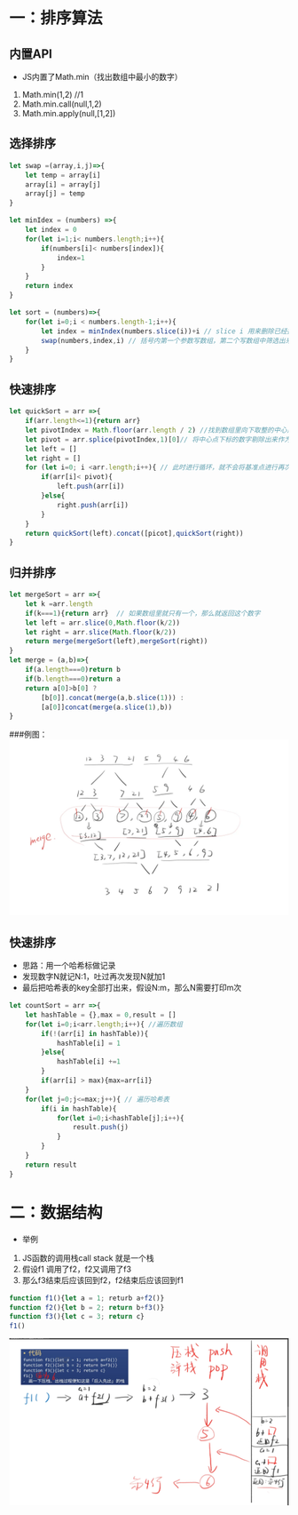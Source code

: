 # 一：排序算法
## 内置API
* JS内置了Math.min（找出数组中最小的数字）
1. Math.min(1,2) //1
2. Math.min.call(null,1,2)
3. Math.min.apply(null,[1,2])



## 选择排序
```JavaScript
let swap =(array,i,j)=>{
    let temp = array[i]
    array[i] = array[j]
    array[j] = temp
}
```

```JavaScript
let minIdex = (numbers) =>{
    let index = 0
    for(let i=1;i< numbers.length;i++){
        if(numbers[i]< numbers[index]){
            index=1
        }
    }
    return index
}
```

```JavaScript
let sort = (numbers)=>{
    for(let i=0;i < numbers.length-1;i++){
        let index = minIndex(numbers.slice(i))+i // slice i 用来删除已经排序过的最小的数字，+i 用来恢复被改变的下标（下标被改变的原因：是因为数组中有数字已经被slice掉了，导致改变了原有下标）
        swap(numbers,index,i) // 括号内第一个参数写数组，第二个写数组中筛选出来的最小数字的下标，第三个参数写要替换的下标位置
    }
}
```
## 快速排序
```JavaScript
let quickSort = arr =>{
    if(arr.length<=1){return arr}
    let pivotIndex = Math.floor(arr.length / 2) //找到数组里向下取整的中心点的下标
    let pivot = arr.splice(pivotIndex,1)[0]// 将中心点下标的数字剔除出来作为基准点
    let left = []
    let right = []
    for (let i=0; i <arr.length;i++){ // 此时进行循环，就不会将基准点进行再次排序
        if(arr[i]< pivot){
            left.push(arr[i])
        }else{
            right.push(arr[i])
        }
    }
    return quickSort(left).concat([picot],quickSort(right))
}

```
## 归并排序
```JavaScript
let mergeSort = arr =>{
    let k =arr.length
    if(k===1){return arr}  // 如果数组里就只有一个，那么就返回这个数字
    let left = arr.slice(0,Math.floor(k/2))
    let right = arr.slice(Math.floor(k/2))
    return merge(mergeSort(left),mergeSort(right))
}
let merge = (a,b)=>{
    if(a.length===0)return b
    if(b.length===0)return a
    return a[0]>b[0] ?
        [b[0]].concat(merge(a,b.slice(1))) :
        [a[0]]concat(merge(a.slice(1),b))
}
```
###例图：
![归并排序](images/归并排序.png)
## 快速排序
* 思路：用一个哈希标做记录
* 发现数字N就记N:1，吐过再次发现N就加1
* 最后把哈希表的key全部打出来，假设N:m，那么N需要打印m次
```JavaScript
let countSort = arr =>{
    let hashTable = {},max = 0,result = []
    for(let i=0;i<arr.length;i++){ //遍历数组
        if(!(arr[i] in hashTable)){
            hashTable[i] = 1
        }else{
            hashTable[i] +=1
        }
        if(arr[i] > max){max=arr[i]}
    }
    for(let j=0;j<=max;j++){ // 遍历哈希表
        if(i in hashTable){
            for(let i=0;i<hashTable[j];i++){
                result.push(j)
            }
        }
    }
    return result
}
```


# 二：数据结构
* 举例
1. JS函数的调用栈call stack 就是一个栈
2. 假设f1 调用了f2，f2又调用了f3
3. 那么f3结束后应该回到f2，f2结束后应该回到f1
```javascript
function f1(){let a = 1; returb a+f2()}
function f2(){let b = 2; return b+f3()}
function f3(){let c = 3; return c}
f1()
```
![队列、栈](images/队列、栈.png)